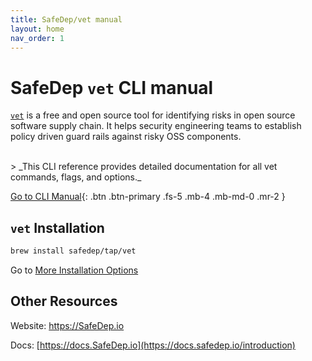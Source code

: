 ```yaml
---
title: SafeDep/vet manual
layout: home
nav_order: 1
---
```


# SafeDep `vet` CLI manual

[`vet`](https://github.com/safedep/vet) is a free and open source tool for identifying risks in open source software supply chain. It helps security engineering teams to establish policy driven guard rails against risky OSS components.

<br />
> _This CLI reference provides detailed documentation for all vet commands, flags, and options._

[Go to CLI Manual](vet){: .btn .btn-primary .fs-5 .mb-4 .mb-md-0 .mr-2 }

## `vet` Installation

```bash
brew install safedep/tap/vet
```

Go to [More Installation Options](https://github.com/safedep/vet?tab=readme-ov-file#-installation-options)

## Other Resources

Website: <https://SafeDep.io>

Docs: [https://docs.SafeDep.io](https://docs.safedep.io/introduction)
